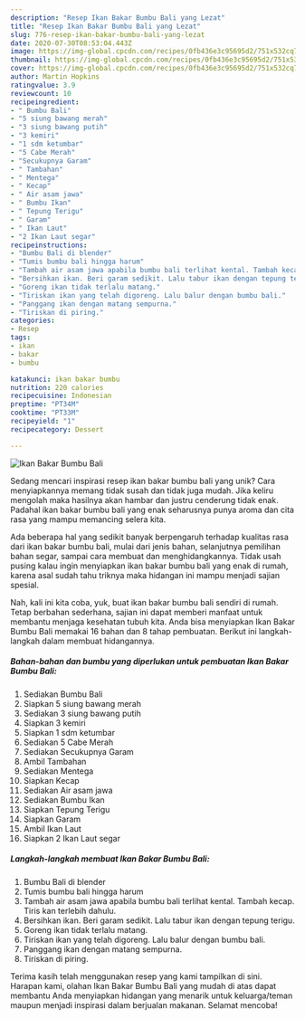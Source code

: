 ```yaml
---
description: "Resep Ikan Bakar Bumbu Bali yang Lezat"
title: "Resep Ikan Bakar Bumbu Bali yang Lezat"
slug: 776-resep-ikan-bakar-bumbu-bali-yang-lezat
date: 2020-07-30T08:53:04.443Z
image: https://img-global.cpcdn.com/recipes/0fb436e3c95695d2/751x532cq70/ikan-bakar-bumbu-bali-foto-resep-utama.jpg
thumbnail: https://img-global.cpcdn.com/recipes/0fb436e3c95695d2/751x532cq70/ikan-bakar-bumbu-bali-foto-resep-utama.jpg
cover: https://img-global.cpcdn.com/recipes/0fb436e3c95695d2/751x532cq70/ikan-bakar-bumbu-bali-foto-resep-utama.jpg
author: Martin Hopkins
ratingvalue: 3.9
reviewcount: 10
recipeingredient:
- " Bumbu Bali"
- "5 siung bawang merah"
- "3 siung bawang putih"
- "3 kemiri"
- "1 sdm ketumbar"
- "5 Cabe Merah"
- "Secukupnya Garam"
- " Tambahan"
- " Mentega"
- " Kecap"
- " Air asam jawa"
- " Bumbu Ikan"
- " Tepung Terigu"
- " Garam"
- " Ikan Laut"
- "2 Ikan Laut segar"
recipeinstructions:
- "Bumbu Bali di blender"
- "Tumis bumbu bali hingga harum"
- "Tambah air asam jawa apabila bumbu bali terlihat kental. Tambah kecap. Tiris kan terlebih dahulu."
- "Bersihkan ikan. Beri garam sedikit. Lalu tabur ikan dengan tepung terigu."
- "Goreng ikan tidak terlalu matang."
- "Tiriskan ikan yang telah digoreng. Lalu balur dengan bumbu bali."
- "Panggang ikan dengan matang sempurna."
- "Tiriskan di piring."
categories:
- Resep
tags:
- ikan
- bakar
- bumbu

katakunci: ikan bakar bumbu 
nutrition: 220 calories
recipecuisine: Indonesian
preptime: "PT34M"
cooktime: "PT33M"
recipeyield: "1"
recipecategory: Dessert

---
```



![Ikan Bakar Bumbu Bali](https://img-global.cpcdn.com/recipes/0fb436e3c95695d2/751x532cq70/ikan-bakar-bumbu-bali-foto-resep-utama.jpg)

Sedang mencari inspirasi resep ikan bakar bumbu bali yang unik? Cara menyiapkannya memang tidak susah dan tidak juga mudah. Jika keliru mengolah maka hasilnya akan hambar dan justru cenderung tidak enak. Padahal ikan bakar bumbu bali yang enak seharusnya punya aroma dan cita rasa yang mampu memancing selera kita.

Ada beberapa hal yang sedikit banyak berpengaruh terhadap kualitas rasa dari ikan bakar bumbu bali, mulai dari jenis bahan, selanjutnya pemilihan bahan segar, sampai cara membuat dan menghidangkannya. Tidak usah pusing kalau ingin menyiapkan ikan bakar bumbu bali yang enak di rumah, karena asal sudah tahu triknya maka hidangan ini mampu menjadi sajian spesial.




Nah, kali ini kita coba, yuk, buat ikan bakar bumbu bali sendiri di rumah. Tetap berbahan sederhana, sajian ini dapat memberi manfaat untuk membantu menjaga kesehatan tubuh kita. Anda bisa menyiapkan Ikan Bakar Bumbu Bali memakai 16 bahan dan 8 tahap pembuatan. Berikut ini langkah-langkah dalam membuat hidangannya.

<!--inarticleads1-->

##### Bahan-bahan dan bumbu yang diperlukan untuk pembuatan Ikan Bakar Bumbu Bali:

1. Sediakan  Bumbu Bali
1. Siapkan 5 siung bawang merah
1. Sediakan 3 siung bawang putih
1. Siapkan 3 kemiri
1. Siapkan 1 sdm ketumbar
1. Sediakan 5 Cabe Merah
1. Sediakan Secukupnya Garam
1. Ambil  Tambahan
1. Sediakan  Mentega
1. Siapkan  Kecap
1. Sediakan  Air asam jawa
1. Sediakan  Bumbu Ikan
1. Siapkan  Tepung Terigu
1. Siapkan  Garam
1. Ambil  Ikan Laut
1. Siapkan 2 Ikan Laut segar




<!--inarticleads2-->

##### Langkah-langkah membuat Ikan Bakar Bumbu Bali:

1. Bumbu Bali di blender
1. Tumis bumbu bali hingga harum
1. Tambah air asam jawa apabila bumbu bali terlihat kental. Tambah kecap. Tiris kan terlebih dahulu.
1. Bersihkan ikan. Beri garam sedikit. Lalu tabur ikan dengan tepung terigu.
1. Goreng ikan tidak terlalu matang.
1. Tiriskan ikan yang telah digoreng. Lalu balur dengan bumbu bali.
1. Panggang ikan dengan matang sempurna.
1. Tiriskan di piring.




Terima kasih telah menggunakan resep yang kami tampilkan di sini. Harapan kami, olahan Ikan Bakar Bumbu Bali yang mudah di atas dapat membantu Anda menyiapkan hidangan yang menarik untuk keluarga/teman maupun menjadi inspirasi dalam berjualan makanan. Selamat mencoba!
